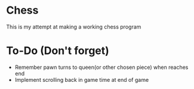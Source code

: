 # Chess
This is my attempt at making a working chess program

# To-Do (Don't forget)
- Remember pawn turns to queen(or other chosen piece) when reaches end
- Implement scrolling back in game time at end of game